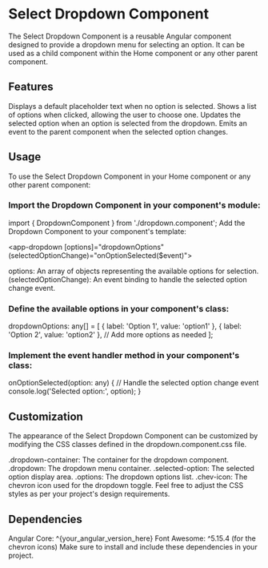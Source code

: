 # Select Dropdown Component
The Select Dropdown Component is a reusable Angular component designed to provide a dropdown menu for selecting an option. It can be used as a child component within the Home component or any other parent component.

## Features
Displays a default placeholder text when no option is selected.
Shows a list of options when clicked, allowing the user to choose one.
Updates the selected option when an option is selected from the dropdown.
Emits an event to the parent component when the selected option changes.

## Usage
To use the Select Dropdown Component in your Home component or any other parent component:

### Import the Dropdown Component in your component's module:

import { DropdownComponent } from './dropdown.component';
Add the Dropdown Component to your component's template:


<app-dropdown [options]="dropdownOptions" (selectedOptionChange)="onOptionSelected($event)"></app-dropdown>

options: An array of objects representing the available options for selection.
(selectedOptionChange): An event binding to handle the selected option change event.

### Define the available options in your component's class:

dropdownOptions: any[] = [
  { label: 'Option 1', value: 'option1' },
  { label: 'Option 2', value: 'option2' },
  // Add more options as needed
];

### Implement the event handler method in your component's class:

onOptionSelected(option: any) {
  // Handle the selected option change event
  console.log('Selected option:', option);
}

## Customization
The appearance of the Select Dropdown Component can be customized by modifying the CSS classes defined in the dropdown.component.css file.

.dropdown-container: The container for the dropdown component.
.dropdown: The dropdown menu container.
.selected-option: The selected option display area.
.options: The dropdown options list.
.chev-icon: The chevron icon used for the dropdown toggle.
Feel free to adjust the CSS styles as per your project's design requirements.

## Dependencies
Angular Core: ^{your_angular_version_here}
Font Awesome: ^5.15.4 (for the chevron icons)
Make sure to install and include these dependencies in your project.

